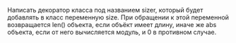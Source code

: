 Написать декоратор класса под названием sizer, который будет добавлять в класс переменную size. При обращении к этой переменной возвращается len() объекта, если объёкт имеет длину, иначе же abs объекта, если от него вычисляется модуль, и 0 в противном случае.
